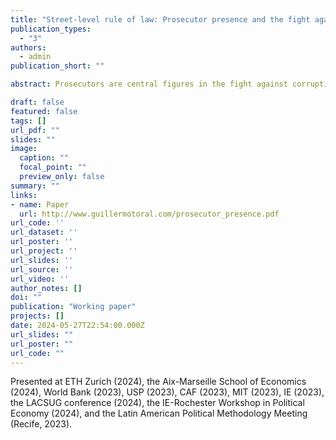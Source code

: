 ```yaml
---
title: "Street-level rule of law: Prosecutor presence and the fight against corruption"
publication_types:
  - "3"
authors:
  - admin
publication_short: ""

abstract: Prosecutors are central figures in the fight against corruption and the rule of law more broadly. Yet we lack systematic evidence about whether they are effective at reducing corruption and, if so, why. I argue that prosecutors' use of autonomy and discretion in anti-corruption work benefits from physical proximity to the communities they monitor. I test this theory through a causal event study of state prosecutors in Brazil,  leveraging administrative data on their deployment and behavior across municipalities. I find that prosecutor presence causes increased anti-corruption action targeted at the local government. In response to prosecutor presence, local politicians hire more bureaucrats on the civil service, rather than on temporary contracts -- a common vehicle for corruption in this setting. Consistent with prosecutor presence constraining malfeasance, I find that municipal accounts executed right after the arrival of a prosecutor have lower levels of corruption (as measured by federal auditors) than those executed right before. I combine these quasi-experimental findings with insights from a survey of politicians and in-depth interviews with prosecutors. Together, the results suggest that physical presence can make prosecutors more effective at fighting corruption, and provide rare causal evidence of the impact of autonomous prosecutors on local governance. 

draft: false
featured: false
tags: []
url_pdf: ""
slides: ""
image:
  caption: ""
  focal_point: ""
  preview_only: false
summary: ""
links:
- name: Paper
  url: http://www.guillermotoral.com/prosecutor_presence.pdf
url_code: ''
url_dataset: ''
url_poster: ''
url_project: ''
url_slides: ''
url_source: ''
url_video: ''
author_notes: []
doi: ""
publication: "Working paper"
projects: []
date: 2024-05-27T22:54:00.000Z
url_slides: ""
url_poster: ""
url_code: ""
---
```

Presented at ETH Zurich (2024), the Aix-Marseille School of Economics (2024), World Bank (2023), USP (2023), CAF (2023), MIT (2023), IE (2023), the LACSUG conference (2024), the IE-Rochester Workshop in Political Economy (2024), and the Latin American Political Methodology Meeting (Recife, 2023).
